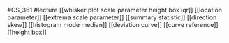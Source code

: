 #CS_361
#lecture
[[whisker plot scale parameter height box iqr]]
[[location parameter]]
[[extrema scale parameter]]
[[summary statistic]]
[[direction skew]]
[[histogram mode median]]
[[deviation curve]]
[[curve reference]]
[[height box]]
